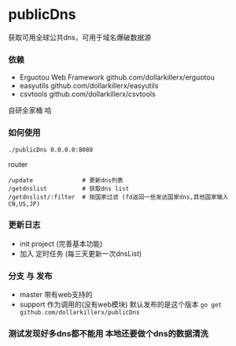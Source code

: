 # publicDns
获取可用全球公共dns，可用于域名爆破数据源

### 依赖
- Erguotou Web Framework github.com/dollarkillerx/erguotou
- easyutils  github.com/dollarkillerx/easyutils
- csvtools   github.com/dollarkillerx/csvtools

自研全家桶 哈

### 如何使用
``` 
./publicDns 0.0.0.0:8080
```
router
``` 
/update              # 更新dns列表
/getdnslist          # 获取dns list
/getdnslist/:filter  # 按国家过滤 (fd返回一些发达国家dns,其他国家输入CN,US,JP)
```

### 更新日志
- init project (完善基本功能)
- 加入 定时任务  (每三天更新一次dnsList)

### 分支 与 发布
- master  带有web支持的
- support 作为调用的(没有web模块) 默认发布的是这个版本 `go get github.com/dollarkillerx/publicDns`

### 测试发现好多dns都不能用 本地还要做个dns的数据清洗